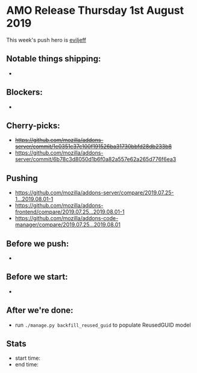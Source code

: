 # AMO Release Thursday 1st August 2019

This week's push hero is [eviljeff](https://github.com/eviljeff)

## Notable things shipping:

*

## Blockers:

*

## Cherry-picks:

* ~~https://github.com/mozilla/addons-server/commit/1e0351c37c100f191526ba31730bbfd28db233b8~~
* https://github.com/mozilla/addons-server/commit/6b78c3d8050d1b6f0a82a557e62a265d776f6ea3

## Pushing

- https://github.com/mozilla/addons-server/compare/2019.07.25-1...2019.08.01-1
- https://github.com/mozilla/addons-frontend/compare/2019.07.25...2019.08.01-1
- https://github.com/mozilla/addons-code-manager/compare/2019.07.25...2019.08.01

## Before we push:

* 

## Before we start:

*

## After we're done:

* run `./manage.py backfill_reused_guid` to populate ReusedGUID model

## Stats

- start time:
- end time:
